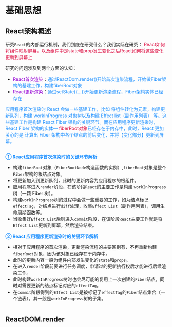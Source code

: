 # 基础思想

## React架构概述

研究`React`的内部运行机制，我们到底在研究什么？我们实际在研究： <font color=#DD1144>React如何将组件映射屏幕，以及组件中是state和prop发生变化之后React如何将这些变化更新到屏幕上</font>

研究的问题涉及到两个方面的认知：
+ <font color=#9400D3>React首次渲染</font>：<font color=#1E90FF>通过ReactDom.render()开始首次渲染流程，开始做Fiber架构的基建工作，构建fiberRoot对象</font>
+ <font color=#9400D3>React更新渲染</font>：<font color=#1E90FF>通过setState({...})开始更新渲染流程，Fiber架构实体已经存在</font>

<font color=#1E90FF>应用程序首次渲染时 React 会做一些基建工作，比如 将组件转化为元素，构建更新队列，构建 workInProgress 对象树以及构建 Effect list（副作用列表） 等。这些基建工作是构建 React Fiber 架构的关键环节。而在应用程序更新渲染时，React Fiber 架构的实体— <font color=#DD1144>fiberRoot对象</font>已经存在于内存中，此时，React 更加关心的是 计算出 Fiber 架构中各个结点的前后变化，并将【变化部分】更新到屏幕。</font>

<img :src="$withBase('/react_yuanli_1')" alt="">

<font color=#1E90FF>**① React应用程序首次渲染时的关键环节解析**</font>

+ 构建`fiberRoot`对象（`FiberRootNode`构造函数的实例）,`fiberRoot`对象是整个`Fiber`架构的根结点对象。
+ 将更新加入到更新队列，此时的更新内容为应用程序的根组件。
+ 应用程序进入`render`阶段，在该阶段`React`的主要工作是构建 `workInProgress`树（一颗 Fiber 树）。
+ 构建`workInProgress`树的过程中会做一些重要的工作，如为结点标记`effectTag`，对结点进行`diff`处理，收集`Effect List`（副作用列表），调用生命周期函数等。
+ 当收集好`Effect List`后则进入`commit`阶段，在该阶段`React`主要工作就是将`Effect List`更新到屏幕，然后渲染结束。

<font color=#1E90FF>**② React 应用程序更新渲染时的关键环节解析**</font>

+ 相对于应用程序的首次渲染，更新渲染流程的主要区别有，不再重新构建`fiberRoot`对象，因为该对象已经存在于内存中。
+ 此时的更新内容一般为组件内部发生变化的`state`和`props`。
+ 在进入`render`阶段前要进行任务调度，申请过的更新执行权后才能进行后续渲染工作。
+ 此时构建`workInProgress`树时也会尽可能的复用上一次创建的`Fiber`结点，同时对需要更新的结点标记对应的`effectTag`。
+ 在`commit`阶段得到的`Effect List`是被标记了`effectTag`的`Fiber`结点集合（一个链表），其一般是`workInProgress`树的子集。

<img :src="@withBase('/react_yuanli_2.png')" alt="">

## ReactDOM.render
